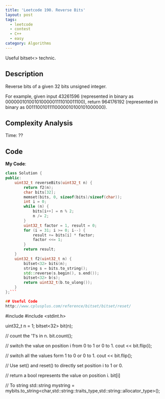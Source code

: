 ```yaml
---
title: 'Leetcode 190. Reverse Bits'
layout: post
tags:
  - leetcode
  - contest
  - C++
  - easy
category: Algorithms 
---
```


Useful bitset<> technic.

<!--more-->

## Description
Reverse bits of a given 32 bits unsigned integer.

For example, given input 43261596 (represented in binary as 00000010100101000001111010011100), return 964176192 (represented in binary as 00111001011110000010100101000000).


## Complexity Analysis

Time: ??


## Code

**My Code**:

```cpp
class Solution {
public:
    uint32_t reverseBits(uint32_t n) {
        return f2(n);
        char bits[32];
        memset(bits, 0, sizeof(bits)/sizeof(char));
        int i = 0;
        while (n) {
            bits[i++] = n % 2;
            n /= 2;
        }
        uint32_t factor = 1, result = 0;
        for (i = 31; i >= 0; i--) {
            result += bits[i] * factor;
            factor <<= 1;
        }
        return result;
    }
    uint32_t f2(uint32_t n) {
        bitset<32> bits(n);
        string s = bits.to_string();
        std::reverse(s.begin(), s.end());
        bitset<32> b(s);
        return uint32_t(b.to_ulong());
    }
};```

## Useful Code
http://www.cplusplus.com/reference/bitset/bitset/reset/

```
#include <bitset>
#include <stdint.h>

uint32_t n = 1;
bitset<32> bit(n);

// count the '1's in n.
bit.count();

// switch the value on position i from 0 to 1 or 0 to 1.
cout << bit.flip(i);


// switch all the values form 1 to 0 or 0 to 1.
cout << bit.flip();

// Use set() and reset() to directly set position i to 1 or 0.

// return a bool represents the value on position i.
bit[i]

// To string
std::string mystring =
   mybits.to_string<char,std::string::traits_type,std::string::allocator_type>();
```